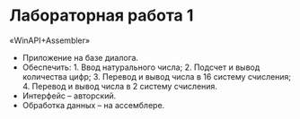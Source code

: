# Лабораторная работа 1

«WinAPI+Assembler»

* Приложение на базе диалога.
* Обеспечить: 1. Ввод натурального числа; 2. Подсчет и вывод количества цифр; 3.
  Перевод и вывод числа в 16 систему счисления; 4. Перевод и вывод числа в 2
  систему счисления.
* Интерфейс – авторский.
* Обработка данных – на ассемблере.
